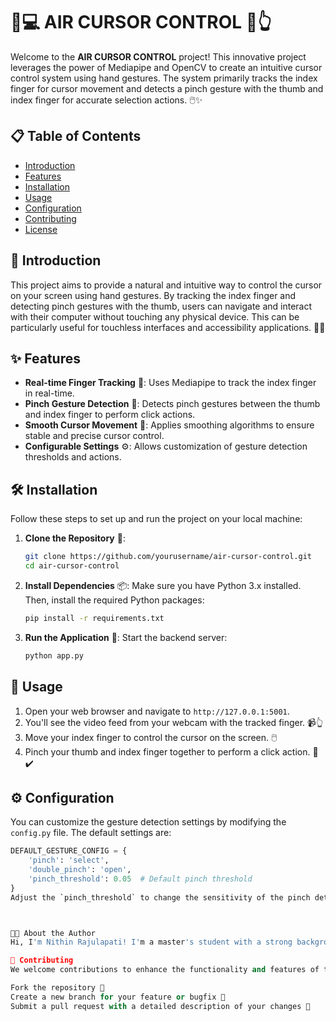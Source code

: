 # 🎈💻 AIR CURSOR CONTROL 🌟👆

Welcome to the **AIR CURSOR CONTROL** project! This innovative project leverages the power of Mediapipe and OpenCV to create an intuitive cursor control system using hand gestures. The system primarily tracks the index finger for cursor movement and detects a pinch gesture with the thumb and index finger for accurate selection actions. 🖱️✨

## 📋 Table of Contents
- [Introduction](#introduction)
- [Features](#features)
- [Installation](#installation)
- [Usage](#usage)
- [Configuration](#configuration)
- [Contributing](#contributing)
- [License](#license)

## 📖 Introduction
This project aims to provide a natural and intuitive way to control the cursor on your screen using hand gestures. By tracking the index finger and detecting pinch gestures with the thumb, users can navigate and interact with their computer without touching any physical device. This can be particularly useful for touchless interfaces and accessibility applications. 👐🌟

## ✨ Features
- **Real-time Finger Tracking** 🎥: Uses Mediapipe to track the index finger in real-time.
- **Pinch Gesture Detection** 🤏: Detects pinch gestures between the thumb and index finger to perform click actions.
- **Smooth Cursor Movement** 💨: Applies smoothing algorithms to ensure stable and precise cursor control.
- **Configurable Settings** ⚙️: Allows customization of gesture detection thresholds and actions.

## 🛠️ Installation
Follow these steps to set up and run the project on your local machine:

1. **Clone the Repository** 🐙:
    ```sh
    git clone https://github.com/yourusername/air-cursor-control.git
    cd air-cursor-control
    ```

2. **Install Dependencies** 📦:
    Make sure you have Python 3.x installed. Then, install the required Python packages:
    ```sh
    pip install -r requirements.txt
    ```

3. **Run the Application** 🚀:
    Start the backend server:
    ```sh
    python app.py
    ```

## 🚀 Usage
1. Open your web browser and navigate to `http://127.0.0.1:5001`.
2. You'll see the video feed from your webcam with the tracked finger. 📹👆
3. Move your index finger to control the cursor on the screen. 🖱️
4. Pinch your thumb and index finger together to perform a click action. 🤏✔️

## ⚙️ Configuration
You can customize the gesture detection settings by modifying the `config.py` file. The default settings are:
```python
DEFAULT_GESTURE_CONFIG = {
    'pinch': 'select',
    'double_pinch': 'open',
    'pinch_threshold': 0.05  # Default pinch threshold
}
Adjust the `pinch_threshold` to change the sensitivity of the pinch detection. 🎯 



👨‍💻 About the Author
Hi, I'm Nithin Rajulapati! I'm a master's student with a strong background in computer science and extensive training in artificial intelligence. I am passionate about developing innovative solutions and leveraging AI to create intuitive and effective user interfaces. 🤖📚💡

🤝 Contributing
We welcome contributions to enhance the functionality and features of this project. To contribute:

Fork the repository 🍴
Create a new branch for your feature or bugfix 🌿
Submit a pull request with a detailed description of your changes 🔄
